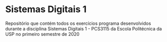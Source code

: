 # Sistemas Digitais 1

Repositório que contém todos os exercícios programa desenvolvidos durante a disciplina Sistemas Digitais 1 - PCS3115 da Escola Politécnica da USP no primeiro semestre de 2020
